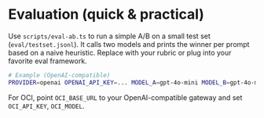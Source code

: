 # Evaluation (quick & practical)

Use `scripts/eval-ab.ts` to run a simple A/B on a small test set (`eval/testset.jsonl`). It calls two models and prints the winner per prompt based on a naive heuristic. Replace with your rubric or plug into your favorite eval framework.

```bash
# Example (OpenAI-compatible)
PROVIDER=openai OPENAI_API_KEY=... MODEL_A=gpt-4o-mini MODEL_B=gpt-4o-mini pnpm eval
```

For OCI, point `OCI_BASE_URL` to your OpenAI-compatible gateway and set `OCI_API_KEY`, `OCI_MODEL`.
